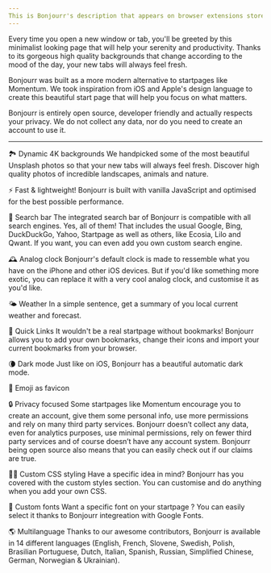 ```yaml
---
This is Bonjourr's description that appears on browser extensions stores.
---
```



Every time you open a new window or tab, you'll be greeted by this minimalist looking page that will help your serenity and productivity. Thanks to its gorgeous high quality backgrounds that change according to the mood of the day, your new tabs will always feel fresh.

Bonjourr was built as a more modern alternative to startpages like Momentum. We took inspiration from iOS and Apple's design language to create this beautiful start page that will help you focus on what matters.

Bonjourr is entirely open source, developer friendly and actually respects your privacy. We do not collect any data, nor do you need to create an account to use it.

- - - - - - - - - - - - - - - - - - - - - - - - - - - -

🏞 Dynamic 4K backgrounds
We handpicked some of the most beautiful Unsplash photos so that your new tabs will always feel fresh. Discover high quality photos of incredible landscapes, animals and nature.

⚡️ Fast & lightweight!
Bonjourr is built with vanilla JavaScript and optimised for the best possible performance.

🔎 Search bar
The integrated search bar of Bonjourr is compatible with all search engines. Yes, all of them! That includes the usual Google, Bing, DuckDuckGo, Yahoo, Startpage as well as others, like Ecosia, Lilo and Qwant. If you want, you can even add you own custom search engine.

🕰 Analog clock 
Bonjourr's default clock is made to ressemble what you have on the iPhone and other iOS devices. But if you'd like something more exotic, you can replace it with a very cool analog clock, and customise it as you'd like.

🌤 Weather
In a simple sentence, get a summary of you local current weather and forecast.

🔗 Quick Links
It wouldn't be a real startpage without bookmarks! Bonjourr allows you to add your own bookmarks, change their icons and import your current bookmarks from your browser.

🌘 Dark mode
Just like on iOS, Bonjourr has a beautiful automatic dark mode.

🥖 Emoji as favicon

🔒 Privacy focused
Some startpages like Momentum encourage you to create an account, give them some personal info, use more permissions and rely on many third party services. Bonjourr doesn’t collect any data, even for analytics purposes, use minimal permissions, rely on fewer third party services and of course doesn’t have any account system. Bonjourr being open source also means that you can easily check out if our claims are true.

🧑‍💻 Custom CSS styling
Have a specific idea in mind? Bonjourr has you covered with the custom styles section. You can customise and do anything when you add your own CSS.

📝 Custom fonts
Want a specific font on your startpage ? You can easily select it thanks to Bonjourr integreation with Google Fonts.

🌎 Multilanguage
Thanks to our awesome contributors, Bonjourr is available in 14 different languages (English, French, Slovene, Swedish, Polish, Brasilian Portuguese, Dutch, Italian, Spanish, Russian, Simplified Chinese, German, Norwegian & Ukrainian).

